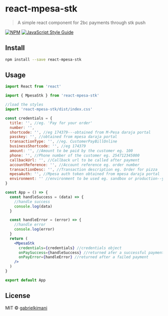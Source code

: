 # react-mpesa-stk

>  A simple react component for 2bc payments through stk push

[![NPM](https://img.shields.io/npm/v/react-mpesa-stk.svg)](https://www.npmjs.com/package/react-mpesa-stk) [![JavaScript Style Guide](https://img.shields.io/badge/code_style-standard-brightgreen.svg)](https://standardjs.com)

## Install

```bash
npm install --save react-mpesa-stk
```

## Usage

```jsx
import React from 'react'

import { MpesaStk } from 'react-mpesa-stk'

//load the styles
import 'react-mpesa-stk/dist/index.css'

const credentials = {
  title: '', //eg. 'Pay for your order'
  number: '',
  shortcode: '', //eg 174379---obtained from M-Pesa daraja portal
  passkey: '', //obtained from mpesa daraja portal
  transactionType: '', //eg. CustomerPayBillOnline
  businessShortcode: '', //eg 174379
  amount: '', //Amount to be paid by the customer eg. 100
  phone: '', //Phone number of the customer eg. 254712345000
  callbackUrl: '', //Callback url to be called after payment
  accountReference: '', //Account reference eg. order number
  transactionDesc: '', //Transaction description eg. Order for pizza
  mpesaAuth: '', //Mpesa auth token obtained from mpesa daraja portal
  environment: '' //environment to be used eg. sandbox or production--you can use sandbox for testing
}

const App = () => {
  const handleSuccess = (data) => {
    //handle success
    console.log(data)
  }

  const handleError = (error) => {
    //handle error
    console.log(error)
  }
  return (
    <MpesaStk
      credentials={credentials} //credentials object
      onPaySuccess={handleSuccess} //returned afer a successful payment
      onPayError={handleError} //returned after a failed payment
    />
  )
}

export default App
```


## License

MIT © [gabrielkimani](https://github.com/gabrielkimani)
